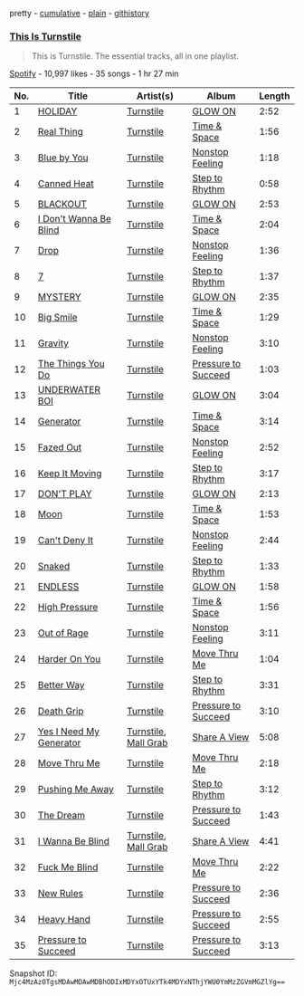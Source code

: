 pretty - [cumulative](/playlists/cumulative/37i9dQZF1DZ06evO1o0v8Q.md) - [plain](/playlists/plain/37i9dQZF1DZ06evO1o0v8Q) - [githistory](https://github.githistory.xyz/mackorone/spotify-playlist-archive/blob/main/playlists/plain/37i9dQZF1DZ06evO1o0v8Q)

### [This Is Turnstile](https://open.spotify.com/playlist/37i9dQZF1DZ06evO1o0v8Q)

> This is Turnstile\. The essential tracks, all in one playlist.

[Spotify](https://open.spotify.com/user/spotify) - 10,997 likes - 35 songs - 1 hr 27 min

| No. | Title | Artist(s) | Album | Length |
|---|---|---|---|---|
| 1 | [HOLIDAY](https://open.spotify.com/track/1dB0NylVkpjdOe8DiekIs7) | [Turnstile](https://open.spotify.com/artist/2qnpHrOzdmOo1S4ox3j17x) | [GLOW ON](https://open.spotify.com/album/2NrYPcMmQBlbBxopc2XlzS) | 2:52 |
| 2 | [Real Thing](https://open.spotify.com/track/1Rz1CTinAymBA4dcMPGijY) | [Turnstile](https://open.spotify.com/artist/2qnpHrOzdmOo1S4ox3j17x) | [Time & Space](https://open.spotify.com/album/7bZveW9UQfYbkPH9pkpaQx) | 1:56 |
| 3 | [Blue by You](https://open.spotify.com/track/6hSIZc6GWa6uUTyzSPcwWT) | [Turnstile](https://open.spotify.com/artist/2qnpHrOzdmOo1S4ox3j17x) | [Nonstop Feeling](https://open.spotify.com/album/6BFCtPdoT07blVSsAkHUw6) | 1:18 |
| 4 | [Canned Heat](https://open.spotify.com/track/3FT12lBLjNgy1jTa4E1160) | [Turnstile](https://open.spotify.com/artist/2qnpHrOzdmOo1S4ox3j17x) | [Step to Rhythm](https://open.spotify.com/album/7uLGjaXnnvZCRogNmNEJwz) | 0:58 |
| 5 | [BLACKOUT](https://open.spotify.com/track/0bGImSqDB2ebdeoCidUC8o) | [Turnstile](https://open.spotify.com/artist/2qnpHrOzdmOo1S4ox3j17x) | [GLOW ON](https://open.spotify.com/album/2NrYPcMmQBlbBxopc2XlzS) | 2:53 |
| 6 | [I Don't Wanna Be Blind](https://open.spotify.com/track/30gtuczW6s6jj2OUVj5rat) | [Turnstile](https://open.spotify.com/artist/2qnpHrOzdmOo1S4ox3j17x) | [Time & Space](https://open.spotify.com/album/7bZveW9UQfYbkPH9pkpaQx) | 2:04 |
| 7 | [Drop](https://open.spotify.com/track/2RUlE7rP0oKPQE5fI6nQMk) | [Turnstile](https://open.spotify.com/artist/2qnpHrOzdmOo1S4ox3j17x) | [Nonstop Feeling](https://open.spotify.com/album/6BFCtPdoT07blVSsAkHUw6) | 1:36 |
| 8 | [7](https://open.spotify.com/track/6VHhnEVCYvxlQQr5kbWd5i) | [Turnstile](https://open.spotify.com/artist/2qnpHrOzdmOo1S4ox3j17x) | [Step to Rhythm](https://open.spotify.com/album/7uLGjaXnnvZCRogNmNEJwz) | 1:37 |
| 9 | [MYSTERY](https://open.spotify.com/track/5iXnD2VizcAbErpkcuNQ6I) | [Turnstile](https://open.spotify.com/artist/2qnpHrOzdmOo1S4ox3j17x) | [GLOW ON](https://open.spotify.com/album/2NrYPcMmQBlbBxopc2XlzS) | 2:35 |
| 10 | [Big Smile](https://open.spotify.com/track/0OK2cjonTMoF8PLRup3MAM) | [Turnstile](https://open.spotify.com/artist/2qnpHrOzdmOo1S4ox3j17x) | [Time & Space](https://open.spotify.com/album/7bZveW9UQfYbkPH9pkpaQx) | 1:29 |
| 11 | [Gravity](https://open.spotify.com/track/47BhgqJy3oRTGzjNTgf3hq) | [Turnstile](https://open.spotify.com/artist/2qnpHrOzdmOo1S4ox3j17x) | [Nonstop Feeling](https://open.spotify.com/album/6BFCtPdoT07blVSsAkHUw6) | 3:10 |
| 12 | [The Things You Do](https://open.spotify.com/track/7oSetY84ZklreUXX4eFdP0) | [Turnstile](https://open.spotify.com/artist/2qnpHrOzdmOo1S4ox3j17x) | [Pressure to Succeed](https://open.spotify.com/album/4NyunR1H9oTh53OTEktFBO) | 1:03 |
| 13 | [UNDERWATER BOI](https://open.spotify.com/track/4pV11quzVm52tULYj6ITD2) | [Turnstile](https://open.spotify.com/artist/2qnpHrOzdmOo1S4ox3j17x) | [GLOW ON](https://open.spotify.com/album/2NrYPcMmQBlbBxopc2XlzS) | 3:04 |
| 14 | [Generator](https://open.spotify.com/track/04vAjpZ2ppNIFcxq9bqj39) | [Turnstile](https://open.spotify.com/artist/2qnpHrOzdmOo1S4ox3j17x) | [Time & Space](https://open.spotify.com/album/7bZveW9UQfYbkPH9pkpaQx) | 3:14 |
| 15 | [Fazed Out](https://open.spotify.com/track/31EYM7iJC3FEADrfzA4bmD) | [Turnstile](https://open.spotify.com/artist/2qnpHrOzdmOo1S4ox3j17x) | [Nonstop Feeling](https://open.spotify.com/album/6BFCtPdoT07blVSsAkHUw6) | 2:52 |
| 16 | [Keep It Moving](https://open.spotify.com/track/4VVnprM3eR1hlac2ulGzjv) | [Turnstile](https://open.spotify.com/artist/2qnpHrOzdmOo1S4ox3j17x) | [Step to Rhythm](https://open.spotify.com/album/7uLGjaXnnvZCRogNmNEJwz) | 3:17 |
| 17 | [DON'T PLAY](https://open.spotify.com/track/69uzV9BQmNLPIu0dWK4Tbe) | [Turnstile](https://open.spotify.com/artist/2qnpHrOzdmOo1S4ox3j17x) | [GLOW ON](https://open.spotify.com/album/2NrYPcMmQBlbBxopc2XlzS) | 2:13 |
| 18 | [Moon](https://open.spotify.com/track/1r1MOC7jMhvTua0TV8FpgO) | [Turnstile](https://open.spotify.com/artist/2qnpHrOzdmOo1S4ox3j17x) | [Time & Space](https://open.spotify.com/album/7bZveW9UQfYbkPH9pkpaQx) | 1:53 |
| 19 | [Can't Deny It](https://open.spotify.com/track/4W024pk8Dm0yjFn3ciaz2F) | [Turnstile](https://open.spotify.com/artist/2qnpHrOzdmOo1S4ox3j17x) | [Nonstop Feeling](https://open.spotify.com/album/6BFCtPdoT07blVSsAkHUw6) | 2:44 |
| 20 | [Snaked](https://open.spotify.com/track/0R046DVTvu15N3RpzitDY5) | [Turnstile](https://open.spotify.com/artist/2qnpHrOzdmOo1S4ox3j17x) | [Step to Rhythm](https://open.spotify.com/album/7uLGjaXnnvZCRogNmNEJwz) | 1:33 |
| 21 | [ENDLESS](https://open.spotify.com/track/6yzMX2L7bjFbklJPfBIO3o) | [Turnstile](https://open.spotify.com/artist/2qnpHrOzdmOo1S4ox3j17x) | [GLOW ON](https://open.spotify.com/album/2NrYPcMmQBlbBxopc2XlzS) | 1:58 |
| 22 | [High Pressure](https://open.spotify.com/track/6chFS0M9e67gNlHY11wnDm) | [Turnstile](https://open.spotify.com/artist/2qnpHrOzdmOo1S4ox3j17x) | [Time & Space](https://open.spotify.com/album/7bZveW9UQfYbkPH9pkpaQx) | 1:56 |
| 23 | [Out of Rage](https://open.spotify.com/track/75Llbj5OAnDnSaob3koB0w) | [Turnstile](https://open.spotify.com/artist/2qnpHrOzdmOo1S4ox3j17x) | [Nonstop Feeling](https://open.spotify.com/album/6BFCtPdoT07blVSsAkHUw6) | 3:11 |
| 24 | [Harder On You](https://open.spotify.com/track/5RTbyJq6S2G29rSle26FER) | [Turnstile](https://open.spotify.com/artist/2qnpHrOzdmOo1S4ox3j17x) | [Move Thru Me](https://open.spotify.com/album/4yv0f6J21URHCBZ0owXEPl) | 1:04 |
| 25 | [Better Way](https://open.spotify.com/track/0AfcDu9FosOBh8HtoEVxHE) | [Turnstile](https://open.spotify.com/artist/2qnpHrOzdmOo1S4ox3j17x) | [Step to Rhythm](https://open.spotify.com/album/7uLGjaXnnvZCRogNmNEJwz) | 3:31 |
| 26 | [Death Grip](https://open.spotify.com/track/6BNPwD7KTEHu31hles8CyD) | [Turnstile](https://open.spotify.com/artist/2qnpHrOzdmOo1S4ox3j17x) | [Pressure to Succeed](https://open.spotify.com/album/4NyunR1H9oTh53OTEktFBO) | 3:10 |
| 27 | [Yes I Need My Generator](https://open.spotify.com/track/4vFicRRBJFCC5UofT5sWAT) | [Turnstile](https://open.spotify.com/artist/2qnpHrOzdmOo1S4ox3j17x), [Mall Grab](https://open.spotify.com/artist/7yF6JnFPDzgml2Ytkyl5D7) | [Share A View](https://open.spotify.com/album/5pxz1toBQ4J9WIkaXHJprU) | 5:08 |
| 28 | [Move Thru Me](https://open.spotify.com/track/5U0GKdcQ6vhHndCkoRbP1c) | [Turnstile](https://open.spotify.com/artist/2qnpHrOzdmOo1S4ox3j17x) | [Move Thru Me](https://open.spotify.com/album/4yv0f6J21URHCBZ0owXEPl) | 2:18 |
| 29 | [Pushing Me Away](https://open.spotify.com/track/2lko49bKOuj6hsh7byOXIz) | [Turnstile](https://open.spotify.com/artist/2qnpHrOzdmOo1S4ox3j17x) | [Step to Rhythm](https://open.spotify.com/album/7uLGjaXnnvZCRogNmNEJwz) | 3:12 |
| 30 | [The Dream](https://open.spotify.com/track/04jmrsQI3WUHaUTZ6sZ6eM) | [Turnstile](https://open.spotify.com/artist/2qnpHrOzdmOo1S4ox3j17x) | [Pressure to Succeed](https://open.spotify.com/album/4NyunR1H9oTh53OTEktFBO) | 1:43 |
| 31 | [I Wanna Be Blind](https://open.spotify.com/track/10lLqAbzl56Dcacrke431Q) | [Turnstile](https://open.spotify.com/artist/2qnpHrOzdmOo1S4ox3j17x), [Mall Grab](https://open.spotify.com/artist/7yF6JnFPDzgml2Ytkyl5D7) | [Share A View](https://open.spotify.com/album/5pxz1toBQ4J9WIkaXHJprU) | 4:41 |
| 32 | [Fuck Me Blind](https://open.spotify.com/track/1jZKqbGJL62N2SeUyx2RYm) | [Turnstile](https://open.spotify.com/artist/2qnpHrOzdmOo1S4ox3j17x) | [Move Thru Me](https://open.spotify.com/album/4yv0f6J21URHCBZ0owXEPl) | 2:22 |
| 33 | [New Rules](https://open.spotify.com/track/41qY7F57ob5JSwboHiPoBk) | [Turnstile](https://open.spotify.com/artist/2qnpHrOzdmOo1S4ox3j17x) | [Pressure to Succeed](https://open.spotify.com/album/4NyunR1H9oTh53OTEktFBO) | 2:36 |
| 34 | [Heavy Hand](https://open.spotify.com/track/5crhehni76VWBAk1h5KRtE) | [Turnstile](https://open.spotify.com/artist/2qnpHrOzdmOo1S4ox3j17x) | [Pressure to Succeed](https://open.spotify.com/album/4NyunR1H9oTh53OTEktFBO) | 2:55 |
| 35 | [Pressure to Succeed](https://open.spotify.com/track/6lgwU51adM1hZwgFWLF2nh) | [Turnstile](https://open.spotify.com/artist/2qnpHrOzdmOo1S4ox3j17x) | [Pressure to Succeed](https://open.spotify.com/album/4NyunR1H9oTh53OTEktFBO) | 3:13 |

Snapshot ID: `Mjc4MzAzOTgsMDAwMDAwMDBhODIxMDYxOTUxYTk4MDYxNThjYWU0YmMzZGVmMGZlYg==`
